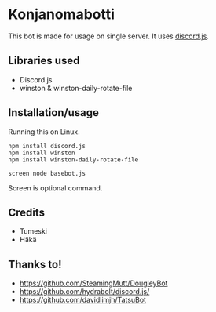 # Konjanomabotti
This bot is made for usage on single server. It uses <a href="https://github.com/hydrabolt/discord.js/">discord.js</a>.

## Libraries used
- Discord.js
- winston & winston-daily-rotate-file

## Installation/usage

Running this on Linux.

```
npm install discord.js
npm install winston
npm install winston-daily-rotate-file

screen node basebot.js
```
Screen is optional command.

## Credits
- Tumeski
- Häkä

## Thanks to!
- https://github.com/SteamingMutt/DougleyBot
- https://github.com/hydrabolt/discord.js/
- https://github.com/davidlimjh/TatsuBot

